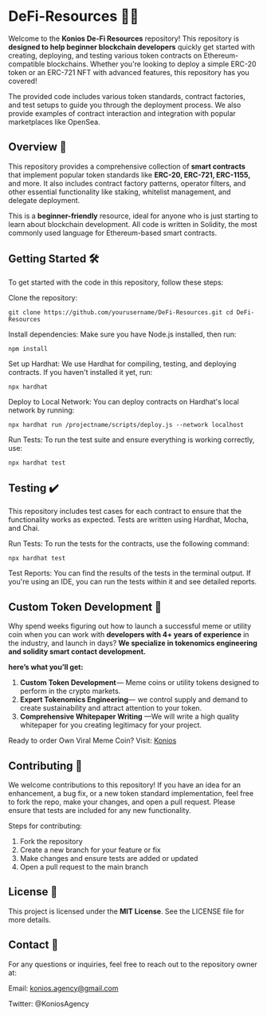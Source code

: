 # DeFi-Resources 🧑‍💻

Welcome to the **Konios De-Fi Resources** repository! This repository is **designed to help beginner blockchain developers** quickly get started with creating, deploying, and testing various token contracts on Ethereum-compatible blockchains. Whether you're looking to deploy a simple ERC-20 token or an ERC-721 NFT with advanced features, this repository has you covered!

The provided code includes various token standards, contract factories, and test setups to guide you through the deployment process. We also provide examples of contract interaction and integration with popular marketplaces like OpenSea.

## Overview 📘
This repository provides a comprehensive collection of **smart contracts** that implement popular token standards like **ERC-20, ERC-721, ERC-1155,** and more. It also includes contract factory patterns, operator filters, and other essential functionality like staking, whitelist management, and delegate deployment.

This is a **beginner-friendly** resource, ideal for anyone who is just starting to learn about blockchain development. All code is written in Solidity, the most commonly used language for Ethereum-based smart contracts.

## Getting Started 🛠️
To get started with the code in this repository, follow these steps:

Clone the repository:

`git clone https://github.com/yourusername/DeFi-Resources.git
cd DeFi-Resources`

Install dependencies: Make sure you have Node.js installed, then run:

  `npm install`

Set up Hardhat: We use Hardhat for compiling, testing, and deploying contracts. If you haven't installed it yet, run:

  `npx hardhat`

Deploy to Local Network: You can deploy contracts on Hardhat's local network by running:

  `npx hardhat run /projectname/scripts/deploy.js --network localhost`

Run Tests: To run the test suite and ensure everything is working correctly, use:

  `npx hardhat test`

## Testing ✔️
This repository includes test cases for each contract to ensure that the functionality works as expected. Tests are written using Hardhat, Mocha, and Chai.

Run Tests: To run the tests for the contracts, use the following command:

`npx hardhat test`

Test Reports: You can find the results of the tests in the terminal output. If you're using an IDE, you can run the tests within it and see detailed reports.

## Custom Token Development 👑
Why spend weeks figuring out how to launch a successful meme or utility coin when you can work with **developers with 4+ years of experience** in the industry, and launch in days? **We specialize in tokenomics engineering and solidity smart contact development.**

**here’s what you’ll get:**

1. **Custom Token Development** — Meme coins or utility tokens designed to perform in the crypto markets.
2. **Expert Tokenomics Engineering**—  we control supply and demand to create sustainability and attract attention to your token.
3. **Comprehensive Whitepaper Writing** —We will write a high quality whitepaper for you creating legitimacy for your project.

Ready to order Own Viral Meme Coin? Visit: [Konios](https://konios.webflow.io)

## Contributing 🤝
We welcome contributions to this repository! If you have an idea for an enhancement, a bug fix, or a new token standard implementation, feel free to fork the repo, make your changes, and open a pull request. Please ensure that tests are included for any new functionality.

Steps for contributing:
1. Fork the repository
2. Create a new branch for your feature or fix
3. Make changes and ensure tests are added or updated
4. Open a pull request to the main branch

## License 💼
This project is licensed under the **MIT License**. See the LICENSE file for more details.

## Contact 🚀
For any questions or inquiries, feel free to reach out to the repository owner at:

Email: konios.agency@gmail.com

Twitter: @KoniosAgency
